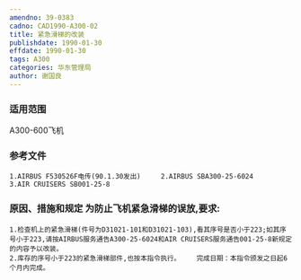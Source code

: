 ```yaml
---
amendno: 39-0383
cadno: CAD1990-A300-02
title: 紧急滑梯的改装
publishdate: 1990-01-30
effdate: 1990-01-30
tags: A300
categories: 华东管理局
author: 谢国良
---
```


### 适用范围 
A300-600飞机

### 参考文件
    1.AIRBUS F530526F电传(90.1.30发出)     2.AIRBUS SBA300-25-6024     3.AIR CRUISERS SB001-25-8 

### 原因、措施和规定 为防止飞机紧急滑梯的误放,要求: 
    1.检查机上的紧急滑梯(件号为D31021-101和D31021-103),看其序号是否小于223;如其序号小于223,请按AIRBUS服务通告A300-25-6024和AIR CRUISERS服务通告001-25-8新规定的内容予以改装。 
    2.库存的序号小于223的紧急滑梯部件,也按本指令执行。    完成日期：本指令颁发之日起6个月内完成。
